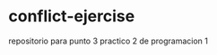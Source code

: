 # conflict-ejercise
repositorio para punto 3 practico 2 de programacion 1
<!-- Este es un cambio en la feature branch NUEVO CAMBIO -->